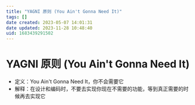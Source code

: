 ```yaml
---
title: "YAGNI 原则 (You Ain't Gonna Need It)"
tags: []
date created: 2023-05-07 14:01:31
date updated: 2023-11-28 10:48:40
uid: 1683439291502
---
```


# YAGNI 原则 (You Ain't Gonna Need It)

- 定义：You Ain't Gonna Need It，你不会需要它
- 解释：在设计和编码时，不要去实现你现在不需要的功能，等到真正需要的时候再去实现它
